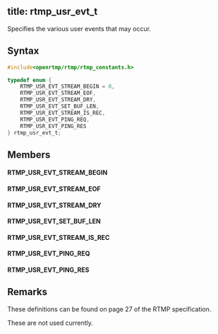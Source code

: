 title: rtmp_usr_evt_t
--------------------------

Specifies the various user events that may occur.


## Syntax ##

```c
#include<openrtmp/rtmp/rtmp_constants.h>

typedef enum {
    RTMP_USR_EVT_STREAM_BEGIN = 0,
    RTMP_USR_EVT_STREAM_EOF,
    RTMP_USR_EVT_STREAM_DRY,
    RTMP_USR_EVT_SET_BUF_LEN,
    RTMP_USR_EVT_STREAM_IS_REC,
    RTMP_USR_EVT_PING_REQ,
    RTMP_USR_EVT_PING_RES
} rtmp_usr_evt_t;
```

## Members ##

#### RTMP_USR_EVT_STREAM_BEGIN ####
> 
> 

#### RTMP_USR_EVT_STREAM_EOF ####
> 
> 

#### RTMP_USR_EVT_STREAM_DRY ####
> 
> 

#### RTMP_USR_EVT_SET_BUF_LEN ####
> 
> 

#### RTMP_USR_EVT_STREAM_IS_REC ####
> 
> 

#### RTMP_USR_EVT_PING_REQ ####
> 
> 

#### RTMP_USR_EVT_PING_RES ####
> 
> 

## Remarks ##

These definitions can be found on page 27 of the RTMP specification.

These are not used currently.